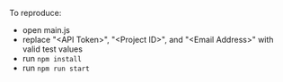 To reproduce:

- open main.js
- replace "\<API Token\>", "\<Project ID\>", and "\<Email Address\>" with valid test values
- run `npm install`
- run `npm run start`
